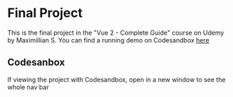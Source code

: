 # Final Project

This is the final project in the "Vue 2 - Complete Guide" course on Udemy by Maximillian S.  You can find a running demo on Codesandbox [here](https://codesandbox.io/s/github/jamiemccarville/udemy-vue2-final-project)

## Codesanbox

If viewing the project with Codesandbox, open in a new window to see the whole nav bar
